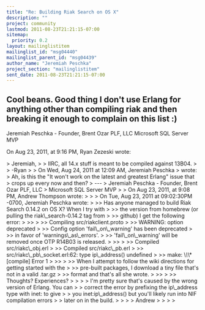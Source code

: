 ```yaml
---
title: "Re: Building Riak Search on OS X"
description: ""
project: community
lastmod: 2011-08-23T21:21:15-07:00
sitemap:
  priority: 0.2
layout: mailinglistitem
mailinglist_id: "msg04440"
mailinglist_parent_id: "msg04439"
author_name: "Jeremiah Peschka"
project_section: "mailinglistitem"
sent_date: 2011-08-23T21:21:15-07:00
---
```



Cool beans. Good thing I don't use Erlang for anything other than compiling 
riak and then breaking it enough to complain on this list :)
---
Jeremiah Peschka - Founder, Brent Ozar PLF, LLC
Microsoft SQL Server MVP

On Aug 23, 2011, at 9:16 PM, Ryan Zezeski wrote:

&gt; Jeremiah,
&gt; 
&gt; IIRC, all 14.x stuff is meant to be compiled against 13B04.
&gt; 
&gt; -Ryan
&gt; 
&gt; On Wed, Aug 24, 2011 at 12:09 AM, Jeremiah Peschka 
&gt;  wrote:
&gt; Ah, is this the "It won't work on the latest and greatest Erlang" issue that 
&gt; crops up every now and then?
&gt; ---
&gt; Jeremiah Peschka - Founder, Brent Ozar PLF, LLC
&gt; Microsoft SQL Server MVP
&gt; 
&gt; On Aug 23, 2011, at 9:08 PM, Andrew Thompson wrote:
&gt; 
&gt; &gt; On Tue, Aug 23, 2011 at 09:02:30PM -0700, Jeremiah Peschka wrote:
&gt; &gt;&gt; Has anyone managed to build Riak Search 0.14.2 on OS X? When I try with 
&gt; &gt;&gt; the version from homebrew (or pulling the riak\\_search-0.14.2 tag from 
&gt; &gt;&gt; github) I get the following error:
&gt; &gt;&gt;
&gt; &gt;&gt; Compiling src/riakclient.proto
&gt; &gt;&gt; WARNING: option deprecated
&gt; &gt;&gt; Config option 'fail\\_on\\_warning' has been deprecated
&gt; &gt;&gt; in favor of 'warnings\\_as\\_errors'.
&gt; &gt;&gt; 'fail\\_on\\_warning' will be removed once OTP R14B03 is released.
&gt; &gt;&gt;
&gt; &gt;&gt; Compiled src/riakc\\_obj.erl
&gt; &gt;&gt; Compiled src/riakc\\_pb.erl
&gt; &gt;&gt; src/riakc\\_pb\\_socket.erl:62: type ip\\_address() undefined
&gt; &gt;&gt; make: \\*\\*\\* [compile] Error 1
&gt; &gt;&gt;
&gt; &gt;&gt; When I attempt to follow the wiki directions for getting started with the 
&gt; &gt;&gt; pre-built packages, I download a tiny file that's not in a valid .tar.gz 
&gt; &gt;&gt; format and that's all she wrote.
&gt; &gt;&gt;
&gt; &gt;&gt; Thoughts? Experiences?
&gt; &gt;
&gt; &gt; I'm pretty sure that's caused by the wrong version of Erlang. You can
&gt; &gt; correct the error by prefixing the ip\\_address type with inet: to give
&gt; &gt; you inet:ip\\_address() but you'll likely run into NIF compilation errors
&gt; &gt; later on in the build.
&gt; &gt;
&gt; &gt; Andrew
&gt; &gt;
&gt; 
&gt; 
 
